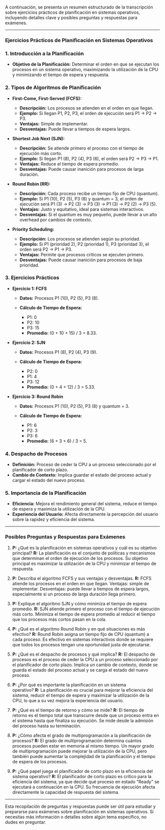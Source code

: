 A continuación, se presenta un resumen estructurado de la transcripción sobre ejercicios prácticos de planificación en sistemas operativos, incluyendo detalles clave y posibles preguntas y respuestas para exámenes.

---

### **Ejercicios Prácticos de Planificación en Sistemas Operativos**
### **1. Introducción a la Planificación**
- **Objetivo de la Planificación:** Determinar el orden en que se ejecutan los procesos en un sistema operativo, maximizando la utilización de la CPU y minimizando el tiempo de espera y respuesta.
### **2. Tipos de Algoritmos de Planificación**

- **First-Come, First-Served (FCFS):**
    
    - **Descripción:** Los procesos se atienden en el orden en que llegan.
    - **Ejemplo:** Si llegan P1, P2, P3, el orden de ejecución será P1 -> P2 -> P3.
    - **Ventajas:** Simple de implementar.
    - **Desventajas:** Puede llevar a tiempos de espera largos.
    
- **Shortest Job Next (SJN):**
    
    - **Descripción:** Se atiende primero el proceso con el tiempo de ejecución más corto.
    - **Ejemplo:** Si llegan P1 (8), P2 (4), P3 (6), el orden será P2 -> P3 -> P1.
    - **Ventajas:** Reduce el tiempo de espera promedio.
    - **Desventajas:** Puede causar inanición para procesos de larga duración.
    
- **Round Robin (RR):**
    
    - **Descripción:** Cada proceso recibe un tiempo fijo de CPU (quantum).
    - **Ejemplo:** Si P1 (10), P2 (5), P3 (8) y quantum = 3, el orden de ejecución será P1 (3) -> P2 (3) -> P3 (3) -> P1 (3) -> P2 (2) -> P3 (5).
    - **Ventajas:** Justo y equitativo, ideal para sistemas interactivos.
    - **Desventajas:** Si el quantum es muy pequeño, puede llevar a un alto overhead por cambios de contexto.
    
- **Priority Scheduling:**
    
    - **Descripción:** Los procesos se atienden según su prioridad.
    - **Ejemplo:** Si P1 (prioridad 2), P2 (prioridad 1), P3 (prioridad 3), el orden será P2 -> P1 -> P3.
    - **Ventajas:** Permite que procesos críticos se ejecuten primero.
    - **Desventajas:** Puede causar inanición para procesos de baja prioridad.
    

### **3. Ejercicios Prácticos**

- **Ejercicio 1: FCFS**
    
    - **Datos:** Procesos P1 (10), P2 (5), P3 (8).
    - **Cálculo de Tiempo de Espera:**
        
        - P1: 0
        - P2: 10
        - P3: 15
        - **Promedio:** (0 + 10 + 15) / 3 = 8.33.
        
    
- **Ejercicio 2: SJN**
    
    - **Datos:** Procesos P1 (8), P2 (4), P3 (9).
    - **Cálculo de Tiempo de Espera:**
        
        - P2: 0
        - P1: 4
        - P3: 12
        - **Promedio:** (0 + 4 + 12) / 3 = 5.33.
        
    
- **Ejercicio 3: Round Robin**
    
    - **Datos:** Procesos P1 (10), P2 (5), P3 (8) y quantum = 3.
    - **Cálculo de Tiempo de Espera:**
        
        - P1: 6
        - P2: 3
        - P3: 6
        - **Promedio:** (6 + 3 + 6) / 3 = 5.
        
    

### **4. Despacho de Procesos**

- **Definición:** Proceso de ceder la CPU a un proceso seleccionado por el planificador de corto plazo.
- **Cambio de Contexto:** Implica guardar el estado del proceso actual y cargar el estado del nuevo proceso.

### **5. Importancia de la Planificación**

- **Eficiencia:** Mejora el rendimiento general del sistema, reduce el tiempo de espera y maximiza la utilización de la CPU.
- **Experiencia del Usuario:** Afecta directamente la percepción del usuario sobre la rapidez y eficiencia del sistema.

---

### **Posibles Preguntas y Respuestas para Exámenes**

1. **P:** ¿Qué es la planificación en sistemas operativos y cuál es su objetivo principal? **R:** La planificación es el conjunto de políticas y mecanismos que determinan el orden de ejecución de los procesos. Su objetivo principal es maximizar la utilización de la CPU y minimizar el tiempo de respuesta.
    
2. **P:** Describa el algoritmo FCFS y sus ventajas y desventajas. **R:** FCFS atiende los procesos en el orden en que llegan. Ventajas: simple de implementar. Desventajas: puede llevar a tiempos de espera largos, especialmente si un proceso de larga duración llega primero.
    
3. **P:** Explique el algoritmo SJN y cómo minimiza el tiempo de espera promedio. **R:** SJN atiende primero el proceso con el tiempo de ejecución más corto. Minimiza el tiempo de espera promedio al reducir el tiempo que los procesos más cortos pasan en la cola.
    
4. **P:** ¿Qué es el algoritmo Round Robin y en qué situaciones es más efectivo? **R:** Round Robin asigna un tiempo fijo de CPU (quantum) a cada proceso. Es efectivo en sistemas interactivos donde se requiere que todos los procesos tengan una oportunidad justa de ejecutarse.
    
5. **P:** ¿Qué es el despacho de procesos y qué implica? **R:** El despacho de procesos es el proceso de ceder la CPU a un proceso seleccionado por el planificador de corto plazo. Implica un cambio de contexto, donde se guarda el estado del proceso actual y se carga el estado del nuevo proceso.
    
6. **P:** ¿Por qué es importante la planificación en un sistema operativo? **R:** La planificación es crucial para mejorar la eficiencia del sistema, reducir el tiempo de espera y maximizar la utilización de la CPU, lo que a su vez mejora la experiencia del usuario.
    
7. **P:** ¿Qué es el tiempo de retorno y cómo se mide? **R:** El tiempo de retorno es el tiempo total que transcurre desde que un proceso entra en el sistema hasta que finaliza su ejecución. Se mide desde la admisión del proceso hasta su terminación.
    
8. **P:** ¿Cómo afecta el grado de multiprogramación a la planificación de procesos? **R:** El grado de multiprogramación determina cuántos procesos pueden estar en memoria al mismo tiempo. Un mayor grado de multiprogramación puede mejorar la utilización de la CPU, pero también puede aumentar la complejidad de la planificación y el tiempo de espera de los procesos.
    
9. **P:** ¿Qué papel juega el planificador de corto plazo en la eficiencia del sistema operativo? **R:** El planificador de corto plazo es crítico para la eficiencia del sistema, ya que decide qué proceso en estado "Ready" se ejecutará a continuación en la CPU. Su frecuencia de ejecución afecta directamente la capacidad de respuesta del sistema.
    
---

Esta recopilación de preguntas y respuestas puede ser útil para estudiar y prepararse para exámenes sobre planificación en sistemas operativos. Si necesitas más información o detalles sobre algún tema específico, no dudes en preguntar.